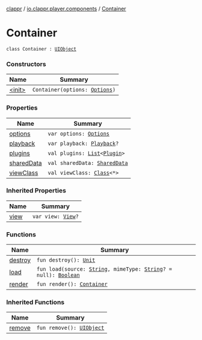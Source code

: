 [clappr](../../index.md) / [io.clappr.player.components](../index.md) / [Container](./index.md)

# Container

`class Container : `[`UIObject`](../../io.clappr.player.base/-u-i-object/index.md)

### Constructors

| Name | Summary |
|---|---|
| [&lt;init&gt;](-init-.md) | `Container(options: `[`Options`](../../io.clappr.player.base/-options/index.md)`)` |

### Properties

| Name | Summary |
|---|---|
| [options](options.md) | `var options: `[`Options`](../../io.clappr.player.base/-options/index.md) |
| [playback](playback.md) | `var playback: `[`Playback`](../-playback/index.md)`?` |
| [plugins](plugins.md) | `val plugins: `[`List`](https://kotlinlang.org/api/latest/jvm/stdlib/kotlin.collections/-list/index.html)`<`[`Plugin`](../../io.clappr.player.plugin/-plugin/index.md)`>` |
| [sharedData](shared-data.md) | `val sharedData: `[`SharedData`](../../io.clappr.player.shared/-shared-data/index.md) |
| [viewClass](view-class.md) | `val viewClass: `[`Class`](https://developer.android.com/reference/java/lang/Class.html)`<*>` |

### Inherited Properties

| Name | Summary |
|---|---|
| [view](../../io.clappr.player.base/-u-i-object/view.md) | `var view: `[`View`](https://developer.android.com/reference/android/view/View.html)`?` |

### Functions

| Name | Summary |
|---|---|
| [destroy](destroy.md) | `fun destroy(): `[`Unit`](https://kotlinlang.org/api/latest/jvm/stdlib/kotlin/-unit/index.html) |
| [load](load.md) | `fun load(source: `[`String`](https://kotlinlang.org/api/latest/jvm/stdlib/kotlin/-string/index.html)`, mimeType: `[`String`](https://kotlinlang.org/api/latest/jvm/stdlib/kotlin/-string/index.html)`? = null): `[`Boolean`](https://kotlinlang.org/api/latest/jvm/stdlib/kotlin/-boolean/index.html) |
| [render](render.md) | `fun render(): `[`Container`](./index.md) |

### Inherited Functions

| Name | Summary |
|---|---|
| [remove](../../io.clappr.player.base/-u-i-object/remove.md) | `fun remove(): `[`UIObject`](../../io.clappr.player.base/-u-i-object/index.md) |
